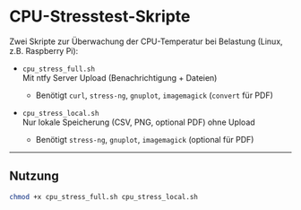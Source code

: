 # CPU-Stresstest-Skripte

Zwei Skripte zur Überwachung der CPU-Temperatur bei Belastung (Linux, z.B. Raspberry Pi):

- `cpu_stress_full.sh`  
  Mit ntfy Server Upload (Benachrichtigung + Dateien)  
  - Benötigt `curl`, `stress-ng`, `gnuplot`, `imagemagick` (`convert` für PDF)

- `cpu_stress_local.sh`  
  Nur lokale Speicherung (CSV, PNG, optional PDF) ohne Upload  
  - Benötigt `stress-ng`, `gnuplot`, `imagemagick` (optional für PDF)

---

## Nutzung

```bash
chmod +x cpu_stress_full.sh cpu_stress_local.sh

